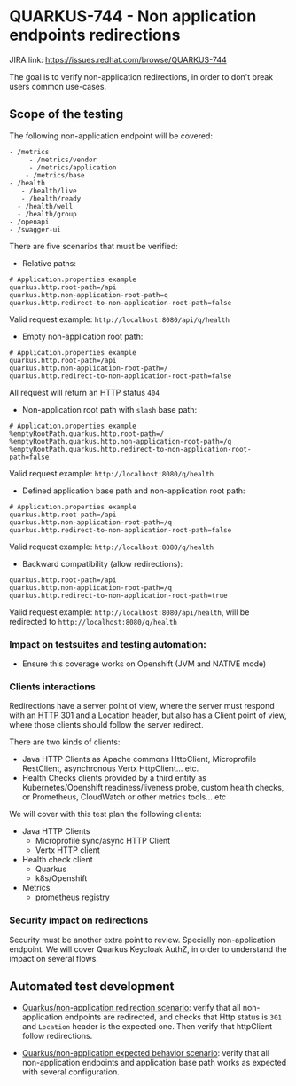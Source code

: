 # QUARKUS-744 - Non application endpoints redirections

JIRA link: https://issues.redhat.com/browse/QUARKUS-744

The goal is to verify non-application redirections, in order to don't break users common use-cases.

## Scope of the testing

The following non-application endpoint will be covered:

```
- /metrics
     - /metrics/vendor
     - /metrics/application
    - /metrics/base
- /health
   - /health/live
   - /health/ready
  - /health/well
  - /health/group
- /openapi
- /swagger-ui
```

There are five scenarios that must be verified:


* Relative paths: 

```
# Application.properties example
quarkus.http.root-path=/api
quarkus.http.non-application-root-path=q
quarkus.http.redirect-to-non-application-root-path=false
```

Valid request example: `http://localhost:8080/api/q/health`

* Empty non-application root path:

```
# Application.properties example
quarkus.http.root-path=/api
quarkus.http.non-application-root-path=/
quarkus.http.redirect-to-non-application-root-path=false
```
All request will return an HTTP status `404`

* Non-application root path with `slash` base path:
```
# Application.properties example
%emptyRootPath.quarkus.http.root-path=/
%emptyRootPath.quarkus.http.non-application-root-path=/q
%emptyRootPath.quarkus.http.redirect-to-non-application-root-path=false
```

Valid request example: `http://localhost:8080/q/health`

* Defined application base path and non-application root path:

```
# Application.properties example
quarkus.http.root-path=/api
quarkus.http.non-application-root-path=/q
quarkus.http.redirect-to-non-application-root-path=false
```

Valid request example: `http://localhost:8080/q/health`

* Backward compatibility (allow redirections):

```
quarkus.http.root-path=/api
quarkus.http.non-application-root-path=/q
quarkus.http.redirect-to-non-application-root-path=true
```

Valid request example: `http://localhost:8080/api/health`, will be redirected to `http://localhost:8080/q/health`

### Impact on testsuites and testing automation:
 - Ensure this coverage works on Openshift (JVM and NATIVE mode)

### Clients interactions

Redirections have a server point of view, where the server must respond with an HTTP 301 and a Location header, but also has a Client point of view, where those clients should follow the server redirect. 

There are two kinds of clients:
- Java HTTP Clients as Apache commons HttpClient, Microprofile RestClient, asynchronous Vertx HttpClient... etc. 
- Health Checks clients provided by a third entity as Kubernetes/Openshift readiness/liveness probe, custom health checks, or Prometheus, CloudWatch or other metrics tools... etc 

We will cover with this test plan the following clients:

- Java HTTP Clients
  - Microprofile sync/async HTTP Client
  - Vertx HTTP client
- Health check client
  - Quarkus 
  - k8s/Openshift
- Metrics
  - prometheus registry

### Security impact on redirections

Security must be another extra point to review. Specially non-application endpoint. We will cover Quarkus Keycloak AuthZ, in order to understand the impact on several flows. 

## Automated test development

- [Quarkus/non-application redirection scenario](https://github.com/quarkus-qe/quarkus-openshift-test-suite/tree/main/http/http-advanced): verify that all non-application endpoints are redirected, and checks that Http status is `301` and `Location` header is the expected one. Then verify that httpClient follow redirections.  

- [Quarkus/non-application expected behavior scenario](https://github.com/quarkus-qe/beefy-scenarios/tree/main/020-quarkus-http-non-application-endpoints): verify that all non-application endpoints and application base path works as expected with several configuration.

